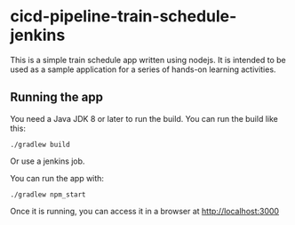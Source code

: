 # cicd-pipeline-train-schedule-jenkins

This is a simple train schedule app written using nodejs. It is intended to be used as a sample application for a series of hands-on learning activities.



## Running the app

You need a Java JDK 8 or later to run the build. You can run the build like this:

    ./gradlew build

Or use a jenkins job. 

You can run the app with:

    ./gradlew npm_start

Once it is running, you can access it in a browser at [http://localhost:3000](http://localhost:3000)
